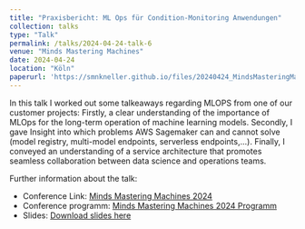 ```yaml
---
title: "Praxisbericht: ML Ops für Condition-Monitoring Anwendungen"
collection: talks
type: "Talk"
permalink: /talks/2024-04-24-talk-6
venue: "Minds Mastering Machines"
date: 2024-04-24
location: "Köln"
paperurl: 'https://smnkneller.github.io/files/20240424_MindsMasteringMachines_vortrag.pdf'
---
```


In this talk I worked out some talkeaways regarding MLOPS from one of our customer projects:
Firstly, a clear understanding of the importance of MLOps for the long-term operation of machine learning models. Secondly, I  gave Insight into which problems AWS Sagemaker can and cannot solve (model registry, multi-model endpoints, serverless endpoints,...). Finally, I conveyed an understanding of a service architecture that promotes seamless collaboration between data science and operations teams.

Further information about the talk:
- Conference Link: [Minds Mastering Machines 2024](https://www.m3-konferenz.de/konferenz.php)
- Conference programm: [Minds Mastering Machines 2024 Programm](https://smnkneller.github.io/files/20240424_MindsMasteringMachines_programm.pdf)
- Slides: [Download slides here](https://smnkneller.github.io/files/20240424_MindsMasteringMachines_vortrag.pdf)